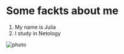 # Some fackts about me

1. My name is Julia
2. I study in Netology


![photo](https://pbs.twimg.com/profile_images/566895873716543488/a7MbgSP0_400x400.jpeg)